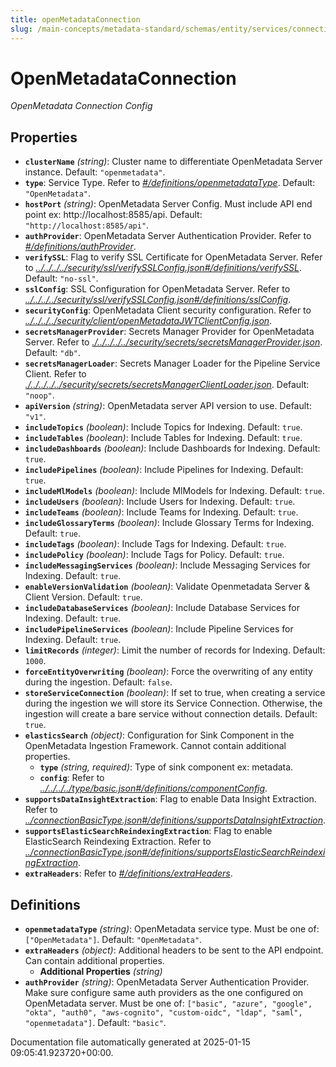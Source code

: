 ```yaml
---
title: openMetadataConnection
slug: /main-concepts/metadata-standard/schemas/entity/services/connections/metadata/openmetadataconnection
---
```


# OpenMetadataConnection

*OpenMetadata Connection Config*

## Properties

- **`clusterName`** *(string)*: Cluster name to differentiate OpenMetadata Server instance. Default: `"openmetadata"`.
- **`type`**: Service Type. Refer to *[#/definitions/openmetadataType](#definitions/openmetadataType)*. Default: `"OpenMetadata"`.
- **`hostPort`** *(string)*: OpenMetadata Server Config. Must include API end point ex: http://localhost:8585/api. Default: `"http://localhost:8585/api"`.
- **`authProvider`**: OpenMetadata Server Authentication Provider. Refer to *[#/definitions/authProvider](#definitions/authProvider)*.
- **`verifySSL`**: Flag to verify SSL Certificate for OpenMetadata Server. Refer to *[../../../../security/ssl/verifySSLConfig.json#/definitions/verifySSL](#/../../../security/ssl/verifySSLConfig.json#/definitions/verifySSL)*. Default: `"no-ssl"`.
- **`sslConfig`**: SSL Configuration for OpenMetadata Server. Refer to *[../../../../security/ssl/verifySSLConfig.json#/definitions/sslConfig](#/../../../security/ssl/verifySSLConfig.json#/definitions/sslConfig)*.
- **`securityConfig`**: OpenMetadata Client security configuration. Refer to *[../../../../security/client/openMetadataJWTClientConfig.json](#/../../../security/client/openMetadataJWTClientConfig.json)*.
- **`secretsManagerProvider`**: Secrets Manager Provider for OpenMetadata Server. Refer to *[./../../../../security/secrets/secretsManagerProvider.json](#../../../../security/secrets/secretsManagerProvider.json)*. Default: `"db"`.
- **`secretsManagerLoader`**: Secrets Manager Loader for the Pipeline Service Client. Refer to *[./../../../../security/secrets/secretsManagerClientLoader.json](#../../../../security/secrets/secretsManagerClientLoader.json)*. Default: `"noop"`.
- **`apiVersion`** *(string)*: OpenMetadata server API version to use. Default: `"v1"`.
- **`includeTopics`** *(boolean)*: Include Topics for Indexing. Default: `true`.
- **`includeTables`** *(boolean)*: Include Tables for Indexing. Default: `true`.
- **`includeDashboards`** *(boolean)*: Include Dashboards for Indexing. Default: `true`.
- **`includePipelines`** *(boolean)*: Include Pipelines for Indexing. Default: `true`.
- **`includeMlModels`** *(boolean)*: Include MlModels for Indexing. Default: `true`.
- **`includeUsers`** *(boolean)*: Include Users for Indexing. Default: `true`.
- **`includeTeams`** *(boolean)*: Include Teams for Indexing. Default: `true`.
- **`includeGlossaryTerms`** *(boolean)*: Include Glossary Terms for Indexing. Default: `true`.
- **`includeTags`** *(boolean)*: Include Tags for Indexing. Default: `true`.
- **`includePolicy`** *(boolean)*: Include Tags for Policy. Default: `true`.
- **`includeMessagingServices`** *(boolean)*: Include Messaging Services for Indexing. Default: `true`.
- **`enableVersionValidation`** *(boolean)*: Validate Openmetadata Server & Client Version. Default: `true`.
- **`includeDatabaseServices`** *(boolean)*: Include Database Services for Indexing. Default: `true`.
- **`includePipelineServices`** *(boolean)*: Include Pipeline Services for Indexing. Default: `true`.
- **`limitRecords`** *(integer)*: Limit the number of records for Indexing. Default: `1000`.
- **`forceEntityOverwriting`** *(boolean)*: Force the overwriting of any entity during the ingestion. Default: `false`.
- **`storeServiceConnection`** *(boolean)*: If set to true, when creating a service during the ingestion we will store its Service Connection. Otherwise, the ingestion will create a bare service without connection details. Default: `true`.
- **`elasticsSearch`** *(object)*: Configuration for Sink Component in the OpenMetadata Ingestion Framework. Cannot contain additional properties.
  - **`type`** *(string, required)*: Type of sink component ex: metadata.
  - **`config`**: Refer to *[../../../../type/basic.json#/definitions/componentConfig](#/../../../type/basic.json#/definitions/componentConfig)*.
- **`supportsDataInsightExtraction`**: Flag to enable Data Insight Extraction. Refer to *[../connectionBasicType.json#/definitions/supportsDataInsightExtraction](#/connectionBasicType.json#/definitions/supportsDataInsightExtraction)*.
- **`supportsElasticSearchReindexingExtraction`**: Flag to enable ElasticSearch Reindexing Extraction. Refer to *[../connectionBasicType.json#/definitions/supportsElasticSearchReindexingExtraction](#/connectionBasicType.json#/definitions/supportsElasticSearchReindexingExtraction)*.
- **`extraHeaders`**: Refer to *[#/definitions/extraHeaders](#definitions/extraHeaders)*.
## Definitions

- **`openmetadataType`** *(string)*: OpenMetadata service type. Must be one of: `["OpenMetadata"]`. Default: `"OpenMetadata"`.
- **`extraHeaders`** *(object)*: Additional headers to be sent to the API endpoint. Can contain additional properties.
  - **Additional Properties** *(string)*
- **`authProvider`** *(string)*: OpenMetadata Server Authentication Provider. Make sure configure same auth providers as the one configured on OpenMetadata server. Must be one of: `["basic", "azure", "google", "okta", "auth0", "aws-cognito", "custom-oidc", "ldap", "saml", "openmetadata"]`. Default: `"basic"`.


Documentation file automatically generated at 2025-01-15 09:05:41.923720+00:00.
